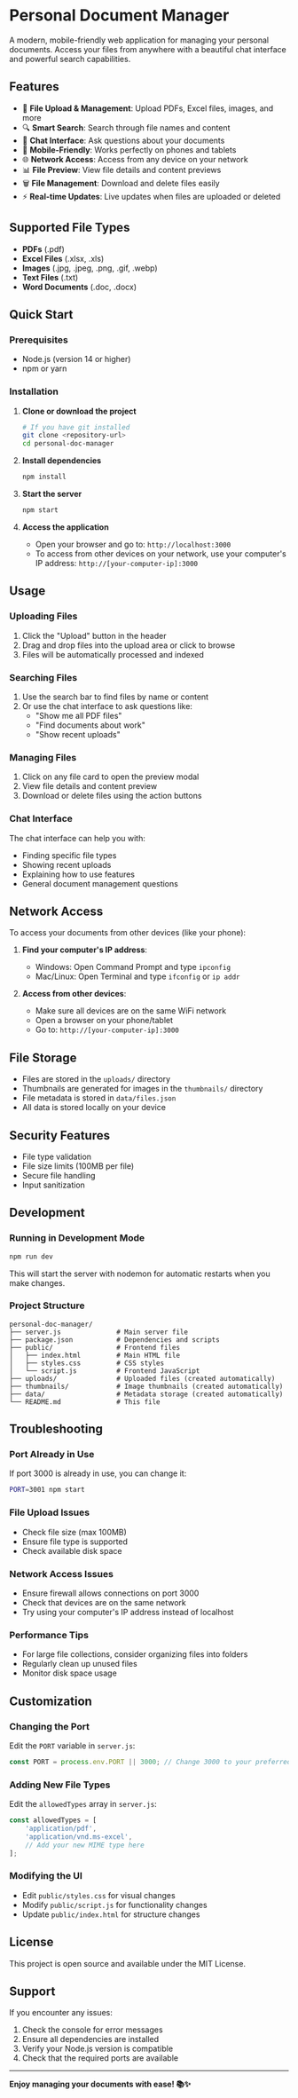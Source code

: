 # Personal Document Manager

A modern, mobile-friendly web application for managing your personal documents. Access your files from anywhere with a beautiful chat interface and powerful search capabilities.

## Features

- 📁 **File Upload & Management**: Upload PDFs, Excel files, images, and more
- 🔍 **Smart Search**: Search through file names and content
- 💬 **Chat Interface**: Ask questions about your documents
- 📱 **Mobile-Friendly**: Works perfectly on phones and tablets
- 🌐 **Network Access**: Access from any device on your network
- 📊 **File Preview**: View file details and content previews
- 🗑️ **File Management**: Download and delete files easily
- ⚡ **Real-time Updates**: Live updates when files are uploaded or deleted

## Supported File Types

- **PDFs** (.pdf)
- **Excel Files** (.xlsx, .xls)
- **Images** (.jpg, .jpeg, .png, .gif, .webp)
- **Text Files** (.txt)
- **Word Documents** (.doc, .docx)

## Quick Start

### Prerequisites

- Node.js (version 14 or higher)
- npm or yarn

### Installation

1. **Clone or download the project**
   ```bash
   # If you have git installed
   git clone <repository-url>
   cd personal-doc-manager
   ```

2. **Install dependencies**
   ```bash
   npm install
   ```

3. **Start the server**
   ```bash
   npm start
   ```

4. **Access the application**
   - Open your browser and go to: `http://localhost:3000`
   - To access from other devices on your network, use your computer's IP address: `http://[your-computer-ip]:3000`

## Usage

### Uploading Files

1. Click the "Upload" button in the header
2. Drag and drop files into the upload area or click to browse
3. Files will be automatically processed and indexed

### Searching Files

1. Use the search bar to find files by name or content
2. Or use the chat interface to ask questions like:
   - "Show me all PDF files"
   - "Find documents about work"
   - "Show recent uploads"

### Managing Files

1. Click on any file card to open the preview modal
2. View file details and content preview
3. Download or delete files using the action buttons

### Chat Interface

The chat interface can help you with:
- Finding specific file types
- Showing recent uploads
- Explaining how to use features
- General document management questions

## Network Access

To access your documents from other devices (like your phone):

1. **Find your computer's IP address**:
   - Windows: Open Command Prompt and type `ipconfig`
   - Mac/Linux: Open Terminal and type `ifconfig` or `ip addr`

2. **Access from other devices**:
   - Make sure all devices are on the same WiFi network
   - Open a browser on your phone/tablet
   - Go to: `http://[your-computer-ip]:3000`

## File Storage

- Files are stored in the `uploads/` directory
- Thumbnails are generated for images in the `thumbnails/` directory
- File metadata is stored in `data/files.json`
- All data is stored locally on your device

## Security Features

- File type validation
- File size limits (100MB per file)
- Secure file handling
- Input sanitization

## Development

### Running in Development Mode

```bash
npm run dev
```

This will start the server with nodemon for automatic restarts when you make changes.

### Project Structure

```
personal-doc-manager/
├── server.js              # Main server file
├── package.json           # Dependencies and scripts
├── public/                # Frontend files
│   ├── index.html         # Main HTML file
│   ├── styles.css         # CSS styles
│   └── script.js          # Frontend JavaScript
├── uploads/               # Uploaded files (created automatically)
├── thumbnails/            # Image thumbnails (created automatically)
├── data/                  # Metadata storage (created automatically)
└── README.md              # This file
```

## Troubleshooting

### Port Already in Use
If port 3000 is already in use, you can change it:
```bash
PORT=3001 npm start
```

### File Upload Issues
- Check file size (max 100MB)
- Ensure file type is supported
- Check available disk space

### Network Access Issues
- Ensure firewall allows connections on port 3000
- Check that devices are on the same network
- Try using your computer's IP address instead of localhost

### Performance Tips
- For large file collections, consider organizing files into folders
- Regularly clean up unused files
- Monitor disk space usage

## Customization

### Changing the Port
Edit the `PORT` variable in `server.js`:
```javascript
const PORT = process.env.PORT || 3000; // Change 3000 to your preferred port
```

### Adding New File Types
Edit the `allowedTypes` array in `server.js`:
```javascript
const allowedTypes = [
    'application/pdf',
    'application/vnd.ms-excel',
    // Add your new MIME type here
];
```

### Modifying the UI
- Edit `public/styles.css` for visual changes
- Modify `public/script.js` for functionality changes
- Update `public/index.html` for structure changes

## License

This project is open source and available under the MIT License.

## Support

If you encounter any issues:
1. Check the console for error messages
2. Ensure all dependencies are installed
3. Verify your Node.js version is compatible
4. Check that the required ports are available

---

**Enjoy managing your documents with ease! 📚✨** 